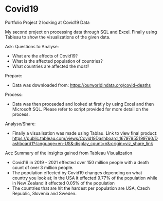 # Covid19
Portfolio Project 2 looking at Covid19 Data

My second project on processing data through SQL and Excel. Finally using Tableau to show the visualizations of the given data.

 Ask: Questions to Analyse:
 - What are the affects of Covid19?
 - What is the affected population of countries?
 - What countries are affected the most?
 
 Prepare:
- Data was downloaded from: https://ourworldindata.org/covid-deaths

Process:
- Data was then proceeded and looked at firstly by using Excel and then Microsoft SQL. Please refer to script provided for more detail on the process.

Analyse/Share:
- Finally a visualisation was made using Tablau. Link to view final product: https://public.tableau.com/views/Covid19Dashboard_16797955199760/Dashboard1?:language=en-US&:display_count=n&:origin=viz_share_link

 Act: Summary of the insights gained from Tableau Visualization
 - Covid19 in 2019 - 2021 effected over 150 million people with a death count of over 3 million people.
 - The population effected by Covid19 changes depending on what country you look at; In the USA it effected 9.77% of the population while in New Zealand it effected 0.05% of the population
 - The countries that are hit the hardest per population are USA, Czech Republic, Slovenia and Sweden.

